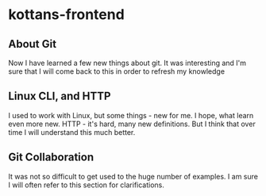 # kottans-frontend

## About Git
Now I have learned a few new things about git. It was interesting and I'm sure that I will come back to this in order to refresh my knowledge


## Linux CLI, and HTTP
I used to work with Linux, but some things - new for me. I hope, what learn even more new. HTTP - it's hard, many new definitions. But I think that over time I will understand this much better.


## Git Collaboration
It was not so difficult to get used to the huge number of examples.
I am sure I will often refer to this section for clarifications.